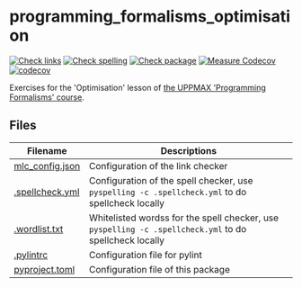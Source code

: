 # programming_formalisms_optimisation

[![Check links](https://github.com/richelbilderbeek/programming_formalisms_optimisation/actions/workflows/check_links.yaml/badge.svg?branch=master)](https://github.com/richelbilderbeek/programming_formalisms_optimisation/actions/workflows/check_links.yaml)
[![Check spelling](https://github.com/richelbilderbeek/programming_formalisms_optimisation/actions/workflows/check_spelling.yaml/badge.svg?branch=master)](https://github.com/richelbilderbeek/programming_formalisms_optimisation/actions/workflows/check_spelling.yaml)
[![Check package](https://github.com/richelbilderbeek/programming_formalisms_optimisation/actions/workflows/check_package.yml/badge.svg?branch=master)](https://github.com/richelbilderbeek/programming_formalisms_optimisation/actions/workflows/check_package.yml)
[![Measure Codecov](https://github.com/richelbilderbeek/programming_formalisms_optimisation/actions/workflows/measure_coverage.yml/badge.svg?branch=master)](https://github.com/richelbilderbeek/programming_formalisms_optimisation/actions/workflows/measure_coverage.yml)
[![codecov](https://codecov.io/gh/richelbilderbeek/programming_formalisms_optimisation/branch/master/graph/badge.svg?token=K4FIPOQ5ZH)](https://codecov.io/gh/richelbilderbeek/programming_formalisms_optimisation)

Exercises for the 'Optimisation' lesson 
of [the UPPMAX 'Programming Formalisms' course](https://github.com/UPPMAX/programming_formalisms).

## Files

Filename                           |Descriptions
-----------------------------------|------------------------------------------------------------------------------------------------------
[mlc_config.json](mlc_config.json) |Configuration of the link checker
[.spellcheck.yml](.spellcheck.yml) |Configuration of the spell checker, use `pyspelling -c .spellcheck.yml` to do spellcheck locally
[.wordlist.txt](.wordlist.txt)     |Whitelisted wordss for the spell checker, use `pyspelling -c .spellcheck.yml` to do spellcheck locally
[.pylintrc](.pylintrc)             |Configuration file for pylint
[pyproject.toml](pyproject.toml)   |Configuration file of this package
